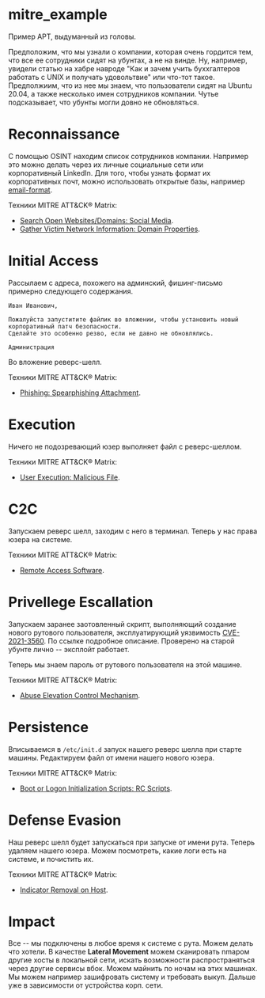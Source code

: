 # mitre_example
Пример APT, выдуманный из головы.

Предположим, что мы узнали о компании, которая очень гордится тем, что все ее сотрудники сидят на убунтах, а не на винде. Ну, например, увидели статью на хабре навроде "Как и зачем учить буххгалтеров работать с UNIX и получать удовольтвие" или что-тот такое. Предполжиим, что из нее мы знаем, что пользователи сидят на Ubuntu 20.04, а также несколько имен сотрудников компании. Чутье подсказывает, что убунты могли довно не обновляться.

# Reconnaissance
С помощью OSINT находим список сотрудников компании. Например это можно делать через их личные социальные сети или корпоративный LinkedIn. Для того, чтобы узнать формат их корпоративных почт, можно использовать открытые базы, например [email-format](www.email-format.com).

Техники MITRE ATT&CK® Matrix:
- [Search Open Websites/Domains: Social Media](https://attack.mitre.org/techniques/T1593/001/).
- [Gather Victim Network Information: Domain Properties](https://attack.mitre.org/techniques/T1590/001/).

# Initial Access
Рассылаем с адреса, похожего на админский, фишинг-письмо примерно следующего содержания. 
```
Иван Иванович,

Пожалуйста запуститите файлик во вложении, чтобы установить новый корпоративный патч безопасности. 
Сделайте это особенно резво, если не давно не обновлялись.

Администрация
```

Во вложение реверс-шелл.

Техники MITRE ATT&CK® Matrix:
- [Phishing: Spearphishing Attachment](https://attack.mitre.org/techniques/T1566/001/).

# Execution

Ничего не подозревающий юзер выполняет файл с реверс-шеллом.
 
Техники MITRE ATT&CK® Matrix:
- [User Execution: Malicious File](https://attack.mitre.org/techniques/T1204/002/).


# C2C

Запускаем реверс шелл, заходим c него в терминал. Теперь у нас права юзера на системе.

Техники MITRE ATT&CK® Matrix:
- [Remote Access Software](https://attack.mitre.org/techniques/T1219/).

# Privellege Escallation

Запускаем заранее заотовленный скрипт, выполняющий создание нового рутового пользователя, эксплуатирующий уязвимость [CVE-2021-3560](https://github.blog/2021-06-10-privilege-escalation-polkit-root-on-linux-with-bug/#history). По ссылке подробное описание. Проверено на старой убунте лично -- эксплойт работает.

Теперь мы знаем пароль от рутового пользователя на этой машине.

Техники MITRE ATT&CK® Matrix:
- [Abuse Elevation Control Mechanism](https://attack.mitre.org/techniques/T1548/).


# Persistence

Вписываемся в `/etc/init.d` запуск нашего реверс шелла при старте машины. Редактируем файл от имени нашего нового юзера.

Техники MITRE ATT&CK® Matrix:
- [Boot or Logon Initialization Scripts: RC Scripts](https://attack.mitre.org/techniques/T1037/004/).

# Defense Evasion

Наш реверс шелл будет запускаться при запуске от имени рута. Теперь удаляем нашего юзера. Можем посмотреть, какие логи есть на системе, и почистить их.

Техники MITRE ATT&CK® Matrix:
- [Indicator Removal on Host](https://attack.mitre.org/techniques/T1070/).

# Impact

Все -- мы подключены в любое время к системе с рута. Можем делать что хотели.
В качестве **Lateral Movement** можем сканировать nmapом другие хосты в локальной сети, искать возможности распространяться через другие сервисы вбок.
Можем майнить по ночам на этих машинах.
Мы можем например зашифровать систему и требовать выкуп. 
Дальше уже в зависимости от устройства корп. сети.

